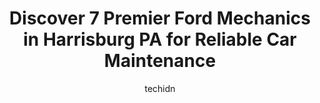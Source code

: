 ---
layout: ampstory
image: https://images.unsplash.com/photo-1634907076255-a56723f9b9ad?ixlib=rb-4.0.3&ixid=MnwxMjA3fDB8MHxwaG90by1wYWdlfHx8fGVufDB8fHx8&auto=format&fit=crop&w=640&h=853&q=80
author: techidn
featured: false
description: Entrust your vehicle to the 7 best Ford Mechanic in Harrisburg PA, USA and experience the difference they can make. With their extensive knowledge, state-of-the-art facilities, and commitmen
title: Discover 7 Premier Ford Mechanics in Harrisburg PA for Reliable Car Maintenance
cover:
   title: Discover 7 Premier Ford Mechanics in Harrisburg PA for Reliable Car Maintenance
   subtitle: Rickpate
   background: https://images.unsplash.com/photo-1634907076255-a56723f9b9ad?ixlib=rb-4.0.3&ixid=MnwxMjA3fDB8MHxwaG90by1wYWdlfHx8fGVufDB8fHx8&auto=format&fit=crop&w=640&h=853&q=80

pages: 
 - layout: thirds
   top: <h1>#1 JG Auto Tire Service LLC</h1>
   bottom: "<p>Not sure of service... we were there at 9 am and left after making 2 phone calls to get 4 new tires at Family tires corp. JG did come back with a quote for brakes and rot</p>"
   background: https://www.knot35.com/toplist/wp-content/uploads/2023/06/best-ford-mechanic-1-in-harrisburg-pa-1685837163.jpeg
   backgroundblur: true
 - layout: thirds
   top: <h1>#2 Joes Automotive Services</h1>
   bottom: "<p>1513 N Cameron St, Harrisburg, PA 17103, United States</p>"
   background: https://www.knot35.com/toplist/wp-content/uploads/2023/06/best-ford-mechanic-2-in-harrisburg-pa-1685837163.jpeg
   cta:
      link: https://www.knot35.com/toplist/discover-7-premier-ford-mechanics-in-harrisburg-pa-for-reliable-car-maintenance/
      text: Discover 7 Premier Ford Mechanics in Harrisburg PA for Reliable Car Maintenance
 - layout: thirds
   top: <h1>#3 Hoffman Ford Service and Parts</h1>
   bottom: "<p>5200 Jonestown Rd, Harrisburg, PA 17112, United States</p>"
   background: https://www.knot35.com/toplist/wp-content/uploads/2023/06/best-ford-mechanic-3-in-harrisburg-pa-1685837164.jpeg
   cta:
      link: https://www.knot35.com/toplist/discover-7-premier-ford-mechanics-in-harrisburg-pa-for-reliable-car-maintenance/
      text: Discover 7 Premier Ford Mechanics in Harrisburg PA for Reliable Car Maintenance
 - layout: thirds
   top: <h1>#4 Friendship Auto Service</h1>
   bottom: "<p>1900 State St, Harrisburg, PA 17103, United States</p>"
   background: https://images.unsplash.com/photo-1462556791646-c201b8241a94?ixlib=rb-4.0.3&ixid=MnwxMjA3fDB8MHxwaG90by1wYWdlfHx8fGVufDB8fHx8&auto=format&fit=crop&w=640&h=853&q=80
   cta:
      link: https://www.knot35.com/toplist/discover-7-premier-ford-mechanics-in-harrisburg-pa-for-reliable-car-maintenance/
      text: Discover 7 Premier Ford Mechanics in Harrisburg PA for Reliable Car Maintenance
 - layout: thirds
   top: <h1>#5 VO Automotive</h1>
   bottom: "<p>2825 Rudy Rd, Harrisburg, PA 17104, United States</p>"
   background: https://images.unsplash.com/photo-1609083590460-7b8cc0ca65f8?ixlib=rb-4.0.3&ixid=MnwxMjA3fDB8MHxwaG90by1wYWdlfHx8fGVufDB8fHx8&auto=format&fit=crop&w=640&h=853&q=80
   cta:
      link: https://www.knot35.com/toplist/discover-7-premier-ford-mechanics-in-harrisburg-pa-for-reliable-car-maintenance/
      text: Discover 7 Premier Ford Mechanics in Harrisburg PA for Reliable Car Maintenance
 - layout: thirds
   top: <h1>#6 D H Auto Repair</h1>
   bottom: "<p>1740 S Cameron St, Harrisburg, PA 17104, United States</p>"
   background: https://images.unsplash.com/photo-1533998839656-76f5e4b2bccb?ixlib=rb-4.0.3&ixid=MnwxMjA3fDB8MHxwaG90by1wYWdlfHx8fGVufDB8fHx8&auto=format&fit=crop&w=640&h=853&q=80
   cta:
      link: https://www.knot35.com/toplist/discover-7-premier-ford-mechanics-in-harrisburg-pa-for-reliable-car-maintenance/
      text: Discover 7 Premier Ford Mechanics in Harrisburg PA for Reliable Car Maintenance
 - layout: thirds
   top: <h1>#7 T & L Auto Repair Center</h1>
   bottom: "<p>1901 Derry St, Harrisburg, PA 17104, United States</p>"
   background: https://images.unsplash.com/photo-1602536052359-ef94c21c5948?ixlib=rb-4.0.3&ixid=MnwxMjA3fDB8MHxwaG90by1wYWdlfHx8fGVufDB8fHx8&auto=format&fit=crop&w=640&h=853&q=80
   cta:
      link: https://www.knot35.com/toplist/discover-7-premier-ford-mechanics-in-harrisburg-pa-for-reliable-car-maintenance/
      text: Discover 7 Premier Ford Mechanics in Harrisburg PA for Reliable Car Maintenance
 - layout: thirds
   middle: Continue reading...
   background: https://images.unsplash.com/photo-1488554378835-f7acf46e6c98?ixlib=rb-4.0.3&ixid=MnwxMjA3fDB8MHxwaG90by1wYWdlfHx8fGVufDB8fHx8&auto=format&fit=crop&w=640&h=853&q=80
   cta:
      link: https://www.knot35.com/toplist/discover-7-premier-ford-mechanics-in-harrisburg-pa-for-reliable-car-maintenance/
      text: Discover 7 Premier Ford Mechanics in Harrisburg PA for Reliable Car Maintenance
      
---